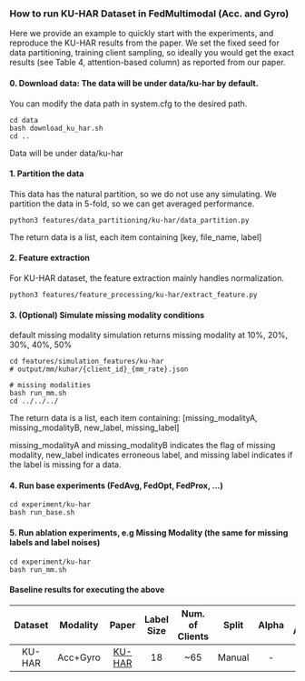 
### How to run KU-HAR Dataset in FedMultimodal (Acc. and Gyro)
Here we provide an example to quickly start with the experiments, and reproduce the KU-HAR results from the paper. We set the fixed seed for data partitioning, training client sampling, so ideally you would get the exact results (see Table 4, attention-based column) as reported from our paper.


#### 0. Download data: The data will be under data/ku-har by default. 

You can modify the data path in system.cfg to the desired path.

```
cd data
bash download_ku_har.sh
cd ..
```

Data will be under data/ku-har

#### 1. Partition the data

This data has the natural partition, so we do not use any simulating. We partition the data in 5-fold, so we can get averaged performance.

```
python3 features/data_partitioning/ku-har/data_partition.py
```

The return data is a list, each item containing [key, file_name, label]

#### 2. Feature extraction

For KU-HAR dataset, the feature extraction mainly handles normalization.

```
python3 features/feature_processing/ku-har/extract_feature.py
```


#### 3. (Optional) Simulate missing modality conditions

default missing modality simulation returns missing modality at 10%, 20%, 30%, 40%, 50%

```
cd features/simulation_features/ku-har
# output/mm/kuhar/{client_id}_{mm_rate}.json

# missing modalities
bash run_mm.sh
cd ../../../
```
The return data is a list, each item containing:
[missing_modalityA, missing_modalityB, new_label, missing_label]

missing_modalityA and missing_modalityB indicates the flag of missing modality, new_label indicates erroneous label, and missing label indicates if the label is missing for a data.

#### 4. Run base experiments (FedAvg, FedOpt, FedProx, ...)
```
cd experiment/ku-har
bash run_base.sh
```

#### 5. Run ablation experiments, e.g Missing Modality (the same for missing labels and label noises)
```
cd experiment/ku-har
bash run_mm.sh
```

#### Baseline results for executing the above
Dataset | Modality | Paper | Label Size | Num. of Clients | Split | Alpha | FL Algorithm | F1 (Federated) | Learning Rate | Global Epoch |
|:---:|:---:|:---:|:---:|:---:|:---:|:---:|:---:|:---:| :---:| :---:|
KU-HAR | Acc+Gyro | [KU-HAR](https://data.mendeley.com/datasets/45f952y38r/5) | 18 | ~65 | Manual | - |  FedAvg <br> FedOpt | 61.78% <br> 71.41% | 0.05 | 200 |

